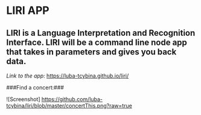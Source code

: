 # **LIRI APP**

## LIRI is a Language Interpretation and Recognition Interface. LIRI will be a command line node app that takes in parameters and gives you back data. ##

_Link to the app:_ https://luba-tcybina.github.io/liri/ 

###Find a concert:### 

![Screenshot] https://github.com/luba-tcybina/liri/blob/master/concertThis.png?raw=true